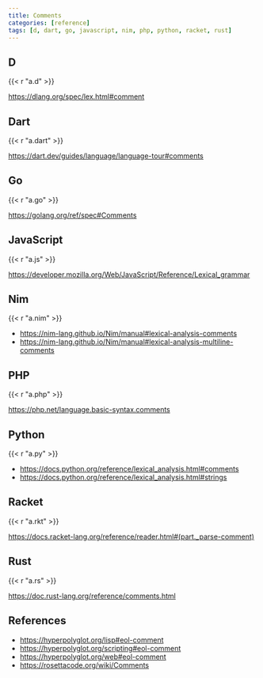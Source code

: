 ```yaml
---
title: Comments
categories: [reference]
tags: [d, dart, go, javascript, nim, php, python, racket, rust]
---
```


## D

{{< r "a.d" >}}

<https://dlang.org/spec/lex.html#comment>

## Dart

{{< r "a.dart" >}}

<https://dart.dev/guides/language/language-tour#comments>

## Go

{{< r "a.go" >}}

<https://golang.org/ref/spec#Comments>

## JavaScript

{{< r "a.js" >}}

<https://developer.mozilla.org/Web/JavaScript/Reference/Lexical_grammar>

## Nim

{{< r "a.nim" >}}

- <https://nim-lang.github.io/Nim/manual#lexical-analysis-comments>
- <https://nim-lang.github.io/Nim/manual#lexical-analysis-multiline-comments>

## PHP

{{< r "a.php" >}}

<https://php.net/language.basic-syntax.comments>

## Python

{{< r "a.py" >}}

- <https://docs.python.org/reference/lexical_analysis.html#comments>
- <https://docs.python.org/reference/lexical_analysis.html#strings>

## Racket

{{< r "a.rkt" >}}

<https://docs.racket-lang.org/reference/reader.html#(part._parse-comment)>

## Rust

{{< r "a.rs" >}}

<https://doc.rust-lang.org/reference/comments.html>

## References

- <https://hyperpolyglot.org/lisp#eol-comment>
- <https://hyperpolyglot.org/scripting#eol-comment>
- <https://hyperpolyglot.org/web#eol-comment>
- <https://rosettacode.org/wiki/Comments>
